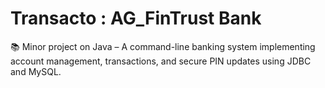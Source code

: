 # Transacto : AG_FinTrust Bank
📚 Minor project on Java – A command-line banking system implementing account management, transactions, and secure PIN updates using JDBC and MySQL.
